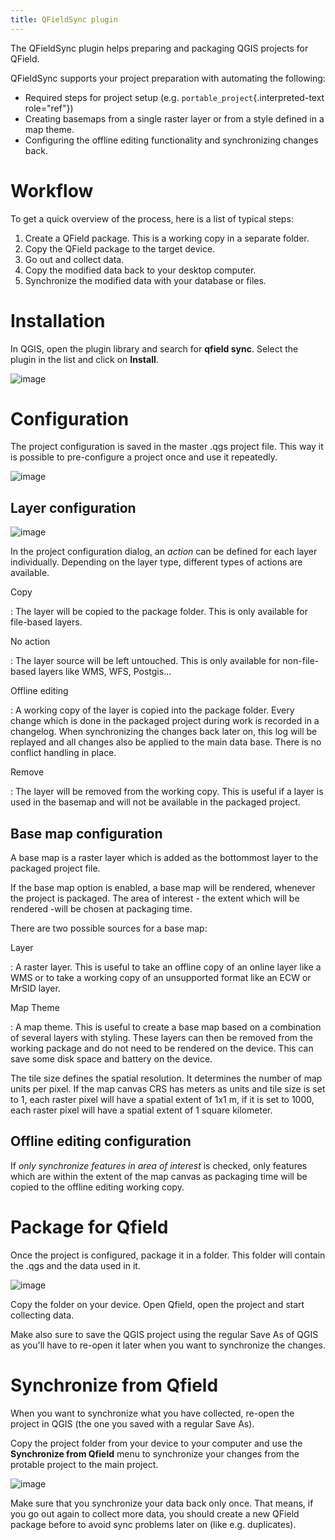 ```yaml
---
title: QFieldSync plugin
---
```


The QFieldSync plugin helps preparing and packaging QGIS projects for
QField.

QFieldSync supports your project preparation with automating the
following:

-   Required steps for project setup (e.g.
    `portable_project`{.interpreted-text role="ref"})
-   Creating basemaps from a single raster layer or from a style defined
    in a map theme.
-   Configuring the offline editing functionality and synchronizing
    changes back.

Workflow
========

To get a quick overview of the process, here is a list of typical steps:

1.  Create a QField package. This is a working copy in a separate
    folder.
2.  Copy the QField package to the target device.
3.  Go out and collect data.
4.  Copy the modified data back to your desktop computer.
5.  Synchronize the modified data with your database or files.

Installation
============

In QGIS, open the plugin library and search for **qfield sync**. Select
the plugin in the list and click on **Install**.

![image](/assets/images/qfield-sync_install.png)

Configuration
=============

The project configuration is saved in the master .qgs project file. This
way it is possible to pre-configure a project once and use it
repeatedly.

![image](/assets/images/qfield-sync_configmenu.png)

Layer configuration
-------------------

![image](/assets/images/qfield-sync_config.png)

In the project configuration dialog, an *action* can be defined for each
layer individually. Depending on the layer type, different types of
actions are available.

Copy

:   The layer will be copied to the package folder. This is only
    available for file-based layers.

No action

:   The layer source will be left untouched. This is only available for
    non-file-based layers like WMS, WFS, Postgis\...

Offline editing

:   A working copy of the layer is copied into the package folder. Every
    change which is done in the packaged project during work is recorded
    in a changelog. When synchronizing the changes back later on, this
    log will be replayed and all changes also be applied to the main
    data base. There is no conflict handling in place.

Remove

:   The layer will be removed from the working copy. This is useful if a
    layer is used in the basemap and will not be available in the
    packaged project.

Base map configuration
----------------------

A base map is a raster layer which is added as the bottommost layer to
the packaged project file.

If the base map option is enabled, a base map will be rendered, whenever
the project is packaged. The area of interest - the extent which will be
rendered -will be chosen at packaging time.

There are two possible sources for a base map:

Layer

:   A raster layer. This is useful to take an offline copy of an online
    layer like a WMS or to take a working copy of an unsupported format
    like an ECW or MrSID layer.

Map Theme

:   A map theme. This is useful to create a base map based on a
    combination of several layers with styling. These layers can then be
    removed from the working package and do not need to be rendered on
    the device. This can save some disk space and battery on the device.

The tile size defines the spatial resolution. It determines the number
of map units per pixel. If the map canvas CRS has meters as units and
tile size is set to 1, each raster pixel will have a spatial extent of
1x1 m, if it is set to 1000, each raster pixel will have a spatial
extent of 1 square kilometer.

Offline editing configuration
-----------------------------

If *only synchronize features in area of interest* is checked, only
features which are within the extent of the map canvas as packaging time
will be copied to the offline editing working copy.

Package for Qfield
==================

Once the project is configured, package it in a folder. This folder will
contain the .qgs and the data used in it.

![image](/assets/images/qfield-sync_package.png)

Copy the folder on your device. Open Qfield, open the project and start
collecting data.

Make also sure to save the QGIS project using the regular Save As of
QGIS as you\'ll have to re-open it later when you want to synchronize
the changes.

Synchronize from Qfield
=======================

When you want to synchronize what you have collected, re-open the
project in QGIS (the one you saved with a regular Save As).

Copy the project folder from your device to your computer and use the
**Synchronize from Qfield** menu to synchronize your changes from the
protable project to the main project.

![image](/assets/images/qfield-sync_sync.png)

Make sure that you synchronize your data back only once. That means, if
you go out again to collect more data, you should create a new QField
package before to avoid sync problems later on (like e.g. duplicates).
